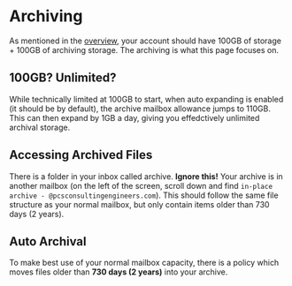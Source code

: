 # Archiving

As mentioned in the [overview](./overview.md), your account should have 100GB of storage + 100GB of archiving storage. The archiving is what this page focuses on.

## 100GB? Unlimited?

While technically limited at 100GB to start, when auto expanding is enabled (it should be by default), the archive mailbox allowance jumps to 110GB. This can then expand by 1GB a day, giving you effedctively unlimited archival storage.

## Accessing Archived Files

There is a folder in your inbox called archive.  **Ignore this!** Your archive is in another mailbox (on the left of the screen, scroll down and find `in-place archive - @pcsconsultingengineers.com`). This should follow the same file structure as your normal mailbox, but only contain items older than 730 days (2 years).

## Auto Archival

To make best use of your normal mailbox capacity, there is a policy which moves files older than **730 days (2 years)** into your archive. 